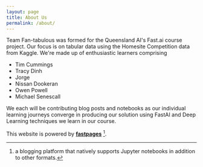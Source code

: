 ```yaml
---
layout: page
title: About Us
permalink: /about/
---
```


Team Fan-tabulous was formed for the Queensland AI's Fast.ai course project. Our focus is on tabular data using the Homesite Competition data from Kaggle. We're made up of enthusiastic learners comprising
- Tim Cummings
- Tracy Dinh
- Jorge
- Nissan Dookeran
- Owen Powell
- Michael Senescall

We each will be contributing blog posts and notebooks as our individual learning journeys converge in producing our solution using FastAI and Deep Learning techniques we learn in our course.

This website is powered by **[fastpages](https://github.com/fastai/fastpages)** [^1].



[^1]:a blogging platform that natively supports Jupyter notebooks in addition to other formats.
